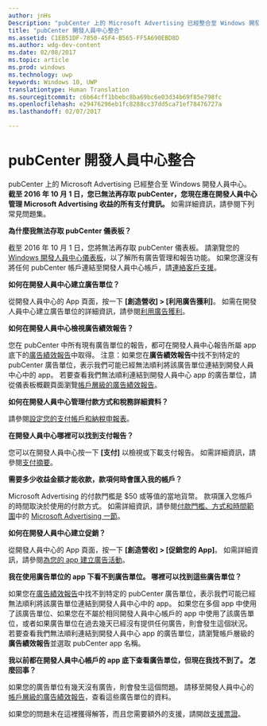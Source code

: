 ```yaml
---
author: jnHs
Description: "pubCenter 上的 Microsoft Advertising 已經整合至 Windows 開發人員中心。"
title: "pubCenter 開發人員中心整合"
ms.assetid: C1EB51DF-7850-45F4-B565-FF5A690EBD8D
ms.author: wdg-dev-content
ms.date: 02/08/2017
ms.topic: article
ms.prod: windows
ms.technology: uwp
keywords: Windows 10, UWP
translationtype: Human Translation
ms.sourcegitcommit: c6b64cff1bbebc8ba69bc6e03d34b69f85e798fc
ms.openlocfilehash: e29476296eb1fc8288cc37dd5ca71ef78476727a
ms.lasthandoff: 02/07/2017

---
```


# <a name="pubcenter-dev-center-integration"></a>pubCenter 開發人員中心整合

pubCenter 上的 Microsoft Advertising 已經整合至 Windows 開發人員中心。 **截至 2016 年 10 月 1 日，您已無法再存取 pubCenter，您現在應在開發人員中心管理 Microsoft Advertising 收益的所有支付資訊。** 如需詳細資訊，請參閱下列常見問題集。

**為什麼我無法存取 pubCenter 儀表板？**

截至 2016 年 10 月 1 日，您將無法再存取 pubCenter 儀表板。 請瀏覽您的 [Windows 開發人員中心儀表板](https://developer.microsoft.com/dashboard/apps/overview)，以了解所有廣告管理和報告功能。 如果您還沒有將任何 pubCenter 帳戶連結至開發人員中心帳戶，請[連絡客戶支援](http://go.microsoft.com/fwlink/?LinkId=393643)。

**如何在開發人員中心建立廣告單位？**

從開發人員中心的 App 頁面，按一下 **\[創造營收\] &gt; \[利用廣告獲利\]**。 如需在開發人員中心建立廣告單位的詳細資訊，請參閱[利用廣告獲利](monetize-with-ads.md)。

**如何在開發人員中心檢視廣告績效報告？**

您在 pubCenter 中所有現有廣告單位的報告，都可在開發人員中心報告所屬 app 底下的[廣告績效報告](advertising-performance-report.md)中取得。 注意：如果您在**廣告績效報告**中找不到特定的 pubCenter 廣告單位，表示我們可能已經無法順利將該廣告單位連結到開發人員中心中的 app。 若要查看我們無法順利連結到開發人員中心 app 的廣告單位，請從儀表板概觀頁面瀏覽[帳戶層級的廣告績效報告](advertising-performance-report.md#account-level-advertising-performance-report)。 

**如何在開發人員中心管理付款方式和稅務詳細資料？**

請參閱[設定您的支付帳戶和納稅申報表](setting-up-your-payout-account-and-tax-forms.md)。

**在開發人員中心哪裡可以找到支付報告？**

您可以在開發人員中心按一下 **\[支付\]** 以檢視或下載支付報告。 如需詳細資訊，請參閱[支付摘要](payout-summary.md)。

**需要多少收益金額才能收款，款項何時會匯入我的帳戶？**

Microsoft Advertising 的付款門檻是 $50 或等值的當地貨幣。 款項匯入您帳戶的時間取決於使用的付款方式。 如需詳細資訊，請參閱[付款門檻、方式和時間範圍](payment-thresholds-methods-and-timeframes.md)中的 [Microsoft Advertising 一節](payment-thresholds-methods-and-timeframes.md#microsoft-advertising)。

**如何在開發人員中心建立促銷？**

從開發人員中心的 App 頁面，按一下 **\[創造營收\] &gt; \[促銷您的 App\]**。 如需詳細資訊，請參閱[為您的 app 建立廣告活動](create-an-ad-campaign-for-your-app.md)。

**我在使用廣告單位的 app 下看不到廣告單位。 哪裡可以找到這些廣告單位？**

如果您在[廣告績效報告](advertising-performance-report.md)中找不到特定的 pubCenter 廣告單位，表示我們可能已經無法順利將該廣告單位連結到開發人員中心中的 app。 如果您在多個 app 中使用了該廣告單位、如果您在不屬於相同開發人員中心帳戶的 app 中使用了該廣告單位，或者如果廣告單位在過去幾天已經沒有提供任何廣告，則會發生這個狀況。 若要查看我們無法順利連結到開發人員中心 app 的廣告單位，請瀏覽帳戶層級的**廣告績效報告**並選取 pubCenter app 名稱。 

**我以前都在開發人員中心帳戶的 app 底下查看廣告單位，但現在我找不到了。 怎麼回事？**

如果您的廣告單位有幾天沒有廣告，則會發生這個問題。 請移至開發人員中心的[帳戶層級的廣告績效報告](advertising-performance-report.md#account-level-advertising-performance-report)，查看這些廣告單位的資料。

如果您的問題未在這裡獲得解答，而且您需要額外的支援，請開啟[支援票證](http://go.microsoft.com/fwlink/p/?LinkId=733342)。



 

